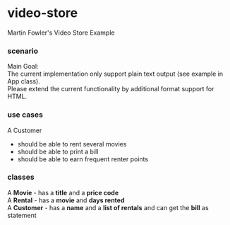 # video-store
Martin Fowler's Video Store Example

### scenario
Main Goal:  
The current implementation only support plain text output (see example in App class).  
Please extend the current functionality by additional format support for HTML.

### use cases
A Customer 
- should be able to rent several movies
- should be able to print a bill
- should be able to earn frequent renter points

### classes
A __Movie__ - has a __title__ and a __price code__  
A __Rental__ - has a __movie__ and __days rented__  
A __Customer__ - has a __name__ and a __list of rentals__ and can get the __bill__ as statement  
